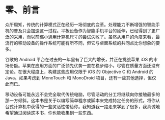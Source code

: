 # 零、前言

众所周知，传统的计算模式正在经历一场彻底的变革。处理能力不断增强的智能手机的普及只会加速这一过程。平板设备作为智能手机平台的延伸，已经得到了更广泛的采用，而以前缩小通用计算机尺寸的尝试失败了。虽然从用户的角度来看，最流行的移动设备的操作系统可能有所不同，但它与桌面系统的共同点比你想象的要多。

谷歌的 Android 平台在过去的一年里有了巨大的增长，并正在挑战苹果 iOS 的市场份额。苹果在应用方面的广泛领先优势一直在稳步缩小，尽管在质量方面还没有定论。在很大程度上，构建这些应用仅限于 iOS 的 Objective C 和 Android 的 Java。如果考虑到 MonoTouch 和 MonoDroid 项目，还有一些其他选择，但仅此而已。

移动设备可能永远不会完全取代传统电脑，尽管活动的分工将继续向你接触最多的那一方倾斜。这本书是关于以编写简单程序或脚本来完成特定任务的形式，将你从台式计算机中获得的一些灵活性带给你。我知道我一路走来学到了很多，我真诚地希望通过阅读这本书，你也能收集到一些东西。